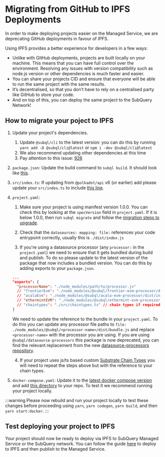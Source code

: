 # Migrating from GitHub to IPFS Deployments

In order to make deploying projects easier on the Managed Service, we are deprecating GitHub deployments in favour of IPFS.

Using IPFS provides a better experience for developers in a few ways:

- Unlike with GitHub deployments, projects are built locally on your machine. This means that you can have full control over the environment. Resolving any issues with version compatibility such as node.js version or other dependencies is much faster and easier.
- You can share your projects CID and ensure that everyone will be able to run the same project with the same results.
- It’s decentralised, so that you don’t have to rely on a centralised party like GitHub to store your code.
- And on top of this, you can deploy the same project to the SubQuery Network!

## How to migrate your poject to IPFS

1. Update your project's dependencies.
   1. Update `@subql/cli` to the latest version: you can do this by running `yarn add -D @subql/cli@latest` or `npm i -dev @subql/cli@latest`
   2. We also recommend updating other dependencies at this time
   3. Pay attention to this issue: [926](https://github.com/subquery/subql/discussions/926)
2. `package.json`: Update the build command to `subql build`. It should look like [this](https://github.com/subquery/subql-starter/blob/418440f09226694a0063c939ff3332530f3047c4/package.json#L7).
3. `src/index.ts`: If updating from `@polkadot/api` v6 (or earlier) add please update your `src/index.ts` to include [this line](https://github.com/subquery/subql-starter/blob/418440f09226694a0063c939ff3332530f3047c4/src/index.ts#L3).
4. `project.yaml`:

   1. Make sure your project is using manifest version 1.0.0. You can check this by looking at the `specVersion` field in `project.yaml`. If it is below 1.0.0, then run `subql migrate` and follow the [migration steps to upgrade](../build/manifest/polkadot.md#migrating-to-v100-badge-textupgrade-typewarning).

   2. Check that the `datasources: mapping: file:` references your code entrypoint correctly, usually this is `./dist/index.js`

   3. If you're using a datasource processor (any `processor:` in the `project.yaml`) we need to ensure that it gets bundled during build and publish. To do so please update to the latest version of the package that now includes a bundled version. You can do this by adding exports to your `package.json`.

   ```json
   ...
   "exports": {
     "processorName": "./node_modules/path/to/processor.js"
     // "frontierEvm": "./node_modules/@subql/frontier-evm-processor/dist/index.js"
     // "acalaEvm": "./node_modules/@subql/acala-evm-processor/dist/index.js",
     // "ethermintEVM": "./node_modules/@subql/ethermint-evm-processor/dist/index.js"
     // "chaintypes": "./src/chaintypes.ts" // chain types if required
   }
   ```

   We need to update the reference to the bundle in your `project.yaml`. To do this you can update any processor file paths to `file: ./node_modules/@subql/<processor-name>/dist/bundle.js` and replace `<processor-name>` with the processor you are using. If you are using `@subql/datasource-processors` this package is now deprecated, you can find the relevant replacement from the new [datasource-processors repository](https://github.com/subquery/datasource-processors/tree/main/packages).

   4. If your project uses js/ts based custom [Substrate Chain Types](../build/manifest/polkadot.md#custom-chains) you will need to repeat the steps above but with the reference to your chain types.

5. `docker-compose.yaml`: Update it to the [latest docker compose version](https://github.com/subquery/subql-starter/blob/main/Polkadot/Polkadot-starter/docker-compose.yml) and add [this directory](https://github.com/subquery/subql-starter/tree/main/Polkadot/Polkadot-starter/docker) to your repo. To test it we recommend running your project locally.

:::warning Please now rebuild and run your project locally to test these changes before proceeding using `yarn`, `yarn codegen`, `yarn build`, and then `yarn start:docker`. :::

## Test deploying your project to IPFS

Your project should now be ready to deploy via IPFS to SubQuery Managed Service or the SubQuery network. You can follow the guide [here](./publish.md#publish-your-subquery-project-to-ipfs) to deploy to IPFS and then publish to the Managed Service.
